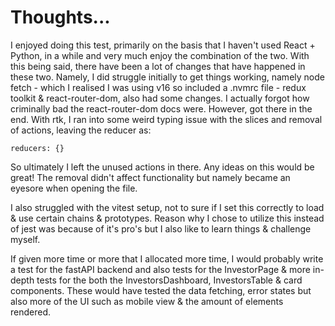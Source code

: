 # Thoughts...

I enjoyed doing this test, primarily on the basis that I haven't used React + Python,
in a while and very much enjoy the combination of the two. With this being said, there have been a lot
of changes that have happened in these two. Namely, I did struggle initially to get things working,
namely node fetch - which I realised I was using v16 so included a .nvmrc file - redux toolkit & react-router-dom,
also had some changes. I actually forgot how criminally bad the react-router-dom docs were. However, got there in the end.
With rtk, I ran into some weird typing issue with the slices and removal of actions, leaving the reducer as:

````
reducers: {}
````

So ultimately I left the unused actions in there. Any ideas on this would be great!
The removal didn't affect functionality but namely became an eyesore when opening the file.

I also struggled with the vitest setup, not to sure if I set this correctly to load & use certain chains & prototypes.
Reason why I chose to utilize this instead of jest was because of it's pro's but I also like to learn things & challenge myself.

If given more time or more that I allocated more time, I would probably write a test for the fastAPI backend and also
tests for the InvestorPage & more in-depth tests for the both the InvestorsDashboard, InvestorsTable & card components.
These would have tested the data fetching, error states but also more of the UI such as mobile view & the amount of elements rendered.
